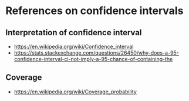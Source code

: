 # References on confidence intervals

## Interpretation of confidence interval


- https://en.wikipedia.org/wiki/Confidence_interval
- https://stats.stackexchange.com/questions/26450/why-does-a-95-confidence-interval-ci-not-imply-a-95-chance-of-containing-the

## Coverage

- https://en.wikipedia.org/wiki/Coverage_probability

